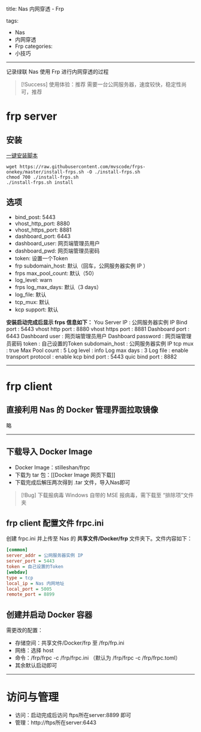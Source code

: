 title: Nas 内网穿透 - Frp

tags:
  - Nas
  - 内网穿透
  - Frp
categories:
  - 小技巧

---
记录绿联 Nas 使用 Frp 进行内网穿透的过程
<!--more-->
>[!Success] 使用体验：推荐
> 需要一台公网服务器，速度较快，稳定性尚可，推荐
# frp server
## 安装
[一键安装脚本](https://github.com/wztx/frp-onekey)
```shell
wget https://raw.githubusercontent.com/mvscode/frps-onekey/master/install-frps.sh -O ./install-frps.sh
chmod 700 ./install-frps.sh
./install-frps.sh install
```
## 选项
- bind_post: 5443
- vhost_http_port: 8880
- vhost_https_port: 8881
- dashboard_port: 6443
- dashboard_user: 网页端管理员用户
- dashboard_pwd: 网页端管理员密码
- token: 设置一个Token
- frp subdomain_host: 默认（回车，公网服务器实例 IP ）
- frps max_pool_count: 默认（50）
- log_level: warn
- frps log_max_days: 默认（3 days）
- log_file: 默认
- tcp_mux: 默认
- kcp support: 默认

**安装启动完成后显示 frps 信息如下：**
You Server IP      : 公网服务器实例 IP
Bind port          : 5443
vhost http port    : 8880
vhost https port   : 8881
Dashboard port     : 6443
Dashboard user     : 网页端管理员用户
Dashboard password : 网页端管理员密码
token              : 自己设置的Token
subdomain_host     : 公网服务器实例 IP
tcp mux            : true
Max Pool count     : 5
Log level          : info
Log max days       : 3
Log file           : enable
transport protocol : enable
kcp bind port      : 5443
quic bind port     : 8882
***
# frp client
## 直接利用 Nas 的 Docker 管理界面拉取镜像
略
***
## 下载导入 Docker Image
- Docker Image：stilleshan/frpc
- 下载为 tar 包：[[Docker Image 网页下载]]
- 下载完成后解压两次得到 .tar 文件，导入Nas即可
> [!Bug] 下载报病毒
> Windows 自带的 MSE 报病毒，需下载至 “排除项”文件夹

## frp client 配置文件 frpc.ini
创建 frpc.ini 并上传至 Nas 的 **共享文件/Docker/frp** 文件夹下。文件内容如下：
```ini
[common]
server_addr = 公网服务器实例 IP
server_port = 5443
token = 自己设置的Token
[webdav]
type = tcp
local_ip = Nas 内网地址
local_port = 5005
remote_port = 8899
```
## 创建并启动 Docker 容器
需更改的配置：
- 存储空间：共享文件/Docker/frp 至 /frp/frp.ini
- 网络：选择 host
- 命令：/frp/frpc -c /frp/frpc.ini （默认为 /frp/frpc -c /frp/frpc.toml）
- 其余默认启动即可
***
# 访问与管理
- 访问：启动完成后访问 ftps所在server:8899 即可
- 管理：http://ftps所在server:6443